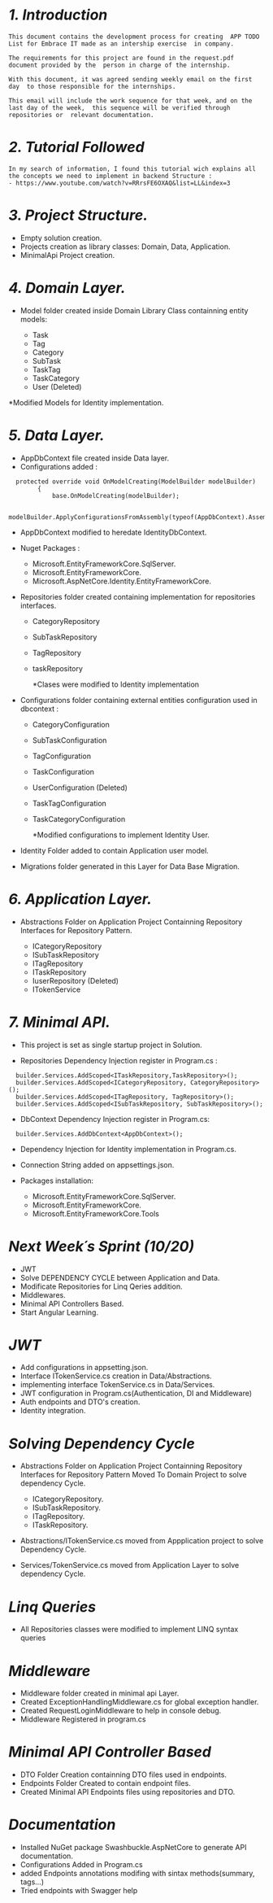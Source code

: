# ***1. Introduction***

	This document contains the development process for creating  APP TODO List for Embrace IT made as an intership exercise  in company.

	The requirements for this project are found in the request.pdf document provided by the  person in charge of the internship.

	With this document, it was agreed sending weekly email on the first day  to those responsible for the internships.

	This email will include the work sequence for that week, and on the last day of the week,  this sequence will be verified through repositories or  relevant documentation.

# ***2. Tutorial Followed***

	In my search of information, I found this tutorial wich explains all the concepts we need to implement in backend Structure : 
	- https://www.youtube.com/watch?v=RRrsFE6OXAQ&list=LL&index=3 
  
# ***3. Project Structure.***
  
  - Empty solution creation.
  - Projects creation as library classes:  Domain, Data, Application.
  - MinimalApi Project creation.

# ***4. Domain Layer.***

- Model folder created inside Domain Library Class containning entity models:
  
  - Task
  - Tag
  - Category
  - SubTask
  - TaskTag
  - TaskCategory
  - User (Deleted)

*Modified Models for Identity implementation.

# ***5. Data Layer.***

- AppDbContext file created inside Data layer.
- Configurations added :

```
  protected override void OnModelCreating(ModelBuilder modelBuilder)
        {
            base.OnModelCreating(modelBuilder);
            
            modelBuilder.ApplyConfigurationsFromAssembly(typeof(AppDbContext).Assembly);
```

- AppDbContext modified to heredate IdentityDbContext.

- Nuget Packages :
  - Microsoft.EntityFrameworkCore.SqlServer. 
  - Microsoft.EntityFrameworkCore.
  - Microsoft.AspNetCore.Identity.EntityFrameworkCore.

- Repositories folder created containing implementation for repositories interfaces.
  - CategoryRepository
  - SubTaskRepository
  - TagRepository
  - taskRepository

	*Clases were modified to Identity implementation

- Configurations folder containing external entities configuration used in dbcontext :

  - CategoryConfiguration
  - SubTaskConfiguration
  - TagConfiguration
  - TaskConfiguration
  - UserConfiguration (Deleted)
  - TaskTagConfiguration
  - TaskCategoryConfiguration

	*Modified configurations to implement Identity User.

- Identity Folder added to contain Application user model.

- Migrations folder generated in this Layer for Data Base Migration.
  

# ***6. Application Layer.***
	
- Abstractions Folder on Application Project Containning Repository Interfaces for Repository Pattern.

  - ICategoryRepository
  - ISubTaskRepository
  - ITagRepository
  - ITaskRepository
  - IuserRepository (Deleted)
  - ITokenService


# ***7. Minimal API.***

  - This project is set as single startup project in Solution.
    
  - Repositories Dependency Injection register in Program.cs :

  ```
    builder.Services.AddScoped<ITaskRepository,TaskRepository>();
    builder.Services.AddScoped<ICategoryRepository, CategoryRepository>();
    builder.Services.AddScoped<ITagRepository, TagRepository>();
    builder.Services.AddScoped<ISubTaskRepository, SubTaskRepository>();
  ```

  - DbContext Dependency Injection register in Program.cs:
  ```
    builder.Services.AddDbContext<AppDbContext>();   
  ```

  - Dependency Injection for Identity implementation in Program.cs.
  
  - Connection String added on appsettings.json.

  - Packages installation:

    - Microsoft.EntityFrameworkCore.SqlServer.
    - Microsoft.EntityFrameworkCore.
    - Microsoft.EntityFrameworkCore.Tools


# ***Next Week´s Sprint (10/20)***

- JWT
- Solve DEPENDENCY CYCLE between Application and Data.
- Modificate Repositories for Linq Qeries addition.
- Middlewares.
- Minimal API Controllers Based.
- Start Angular Learning.

# ***JWT***

- Add configurations in appsetting.json.
- Interface ITokenService.cs creation in Data/Abstractions.
- implementing interface TokenService.cs in Data/Services.
- JWT configuration in Program.cs(Authentication, DI and Middleware)
- Auth endpoints and DTO's creation.
- Identity integration.


# ***Solving Dependency Cycle***

- Abstractions Folder on Application Project Containning Repository Interfaces for Repository Pattern Moved To Domain Project to solve dependency Cycle.

  - ICategoryRepository.
  - ISubTaskRepository.
  - ITagRepository.
  - ITaskRepository.
 
- Abstractions/ITokenService.cs moved from Appplication project to solve Dependency Cycle.

- Services/TokenService.cs moved from Application Layer to solve dependency Cycle.


# ***Linq Queries***

- All Repositories classes were modified to implement LINQ syntax queries

 
# ***Middleware***

- Middleware folder created in minimal api Layer.
- Created ExceptionHandlingMiddleware.cs for global exception handler.
- Created RequestLoginMiddleware to help in console debug.
- Middleware Registered in program.cs


# ***Minimal API Controller Based***

- DTO Folder Creation containning DTO files used in endpoints.
- Endpoints Folder Created to contain endpoint files.
- Created Minimal API Endpoints files using repositories and DTO.


# ***Documentation***

- Installed NuGet package Swashbuckle.AspNetCore to generate API documentation.
- Configurations Added in Program.cs
- added Endpoints annotations modifing with sintax methods(summary, tags...)
- Tried endpoints with Swagger help
